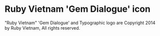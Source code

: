 # Ruby Vietnam 'Gem Dialogue' icon

"Ruby Vietnam" 'Gem Dialogue' and Typographic logo are Copyright 2014 by Ruby Vietnam, All rights reserved.
